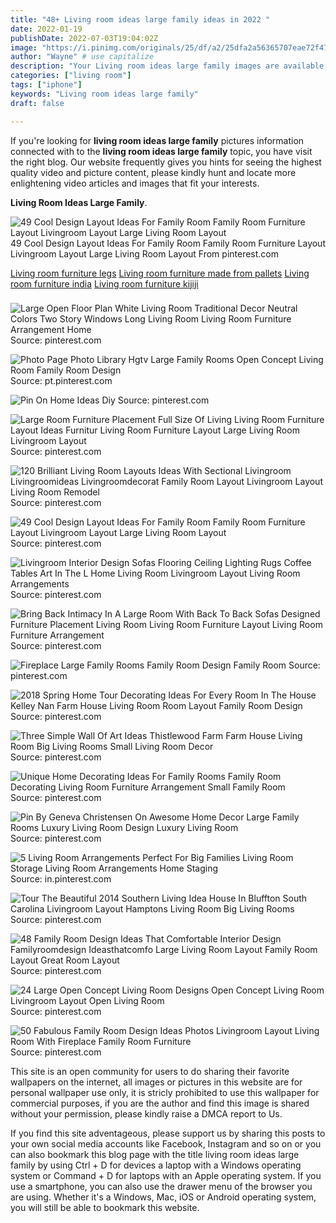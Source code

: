```yaml
---
title: "48+ Living room ideas large family ideas in 2022 "
date: 2022-01-19
publishDate: 2022-07-03T19:04:02Z
image: "https://i.pinimg.com/originals/25/df/a2/25dfa2a56365707eae72f47311a544b6.jpg"
author: "Wayne" # use capitalize
description: "Your Living room ideas large family images are available in this site. Living room ideas large family are a topic that is being searched for and liked by netizens now. You can Find and Download the Living room ideas large family files here. Download all free vectors."
categories: ["living room"]
tags: ["iphone"]
keywords: "Living room ideas large family"
draft: false

---
```


If you're looking for **living room ideas large family** pictures information connected with to the **living room ideas large family** topic, you have visit the right  blog.  Our website frequently  gives you  hints  for seeing  the highest  quality video and picture  content, please kindly hunt and locate more enlightening video articles and images  that fit your interests.

**Living Room Ideas Large Family**. 

![49 Cool Design Layout Ideas For Family Room Family Room Furniture Layout Livingroom Layout Large Living Room Layout](https://i.pinimg.com/originals/a2/b9/7b/a2b97bf6894ee316f44b2fe72926802c.jpg "49 Cool Design Layout Ideas For Family Room Family Room Furniture Layout Livingroom Layout Large Living Room Layout")
49 Cool Design Layout Ideas For Family Room Family Room Furniture Layout Livingroom Layout Large Living Room Layout From pinterest.com

[Living room furniture legs](/living-room-furniture-legs/)
[Living room furniture made from pallets](/living-room-furniture-made-from-pallets/)
[Living room furniture india](/living-room-furniture-india/)
[Living room furniture kijiji](/living-room-furniture-kijiji/)



### 

 


![Large Open Floor Plan White Living Room Traditional Decor Neutral Colors Two Story Windows Long Living Room Living Room Furniture Arrangement Home](https://i.pinimg.com/originals/57/28/06/5728062d245faea5bbc04e4715828838.jpg "Large Open Floor Plan White Living Room Traditional Decor Neutral Colors Two Story Windows Long Living Room Living Room Furniture Arrangement Home")
Source: pinterest.com

 

![Photo Page Photo Library Hgtv Large Family Rooms Open Concept Living Room Family Room Design](https://i.pinimg.com/originals/a2/37/4f/a2374fc523042733439dd71a0d99e131.jpg "Photo Page Photo Library Hgtv Large Family Rooms Open Concept Living Room Family Room Design")
Source: pt.pinterest.com

 

![Pin On Home Ideas Diy](https://i.pinimg.com/originals/fe/c4/e1/fec4e14133acae9902fd34dffc3c5627.jpg "Pin On Home Ideas Diy")
Source: pinterest.com

 

![Large Room Furniture Placement Full Size Of Living Living Room Furniture Layout Ideas Furnitur Living Room Furniture Layout Large Living Room Livingroom Layout](https://i.pinimg.com/originals/90/0b/8f/900b8f49fcb3b36ca691f54bcfd93bf0.jpg "Large Room Furniture Placement Full Size Of Living Living Room Furniture Layout Ideas Furnitur Living Room Furniture Layout Large Living Room Livingroom Layout")
Source: pinterest.com

 

![120 Brilliant Living Room Layouts Ideas With Sectional Livingroom Livingroomideas Livingroomdecorat Family Room Layout Livingroom Layout Living Room Remodel](https://i.pinimg.com/originals/24/ed/45/24ed45cea95b94980db0618c9888edde.jpg "120 Brilliant Living Room Layouts Ideas With Sectional Livingroom Livingroomideas Livingroomdecorat Family Room Layout Livingroom Layout Living Room Remodel")
Source: pinterest.com

 

![49 Cool Design Layout Ideas For Family Room Family Room Furniture Layout Livingroom Layout Large Living Room Layout](https://i.pinimg.com/originals/a2/b9/7b/a2b97bf6894ee316f44b2fe72926802c.jpg "49 Cool Design Layout Ideas For Family Room Family Room Furniture Layout Livingroom Layout Large Living Room Layout")
Source: pinterest.com

 

![Livingroom Interior Design Sofas Flooring Ceiling Lighting Rugs Coffee Tables Art In The L Home Living Room Livingroom Layout Living Room Arrangements](https://i.pinimg.com/564x/5a/8e/03/5a8e033c2c9d4b2a0ad8b553770cd23a--living-room-layouts-living-room-furniture-layout.jpg "Livingroom Interior Design Sofas Flooring Ceiling Lighting Rugs Coffee Tables Art In The L Home Living Room Livingroom Layout Living Room Arrangements")
Source: pinterest.com

 

![Bring Back Intimacy In A Large Room With Back To Back Sofas Designed Furniture Placement Living Room Living Room Furniture Layout Living Room Furniture Arrangement](https://i.pinimg.com/474x/16/7d/81/167d81bcec5776456b441c598dd1f963--furniture-layout-furniture-arrangement.jpg "Bring Back Intimacy In A Large Room With Back To Back Sofas Designed Furniture Placement Living Room Living Room Furniture Layout Living Room Furniture Arrangement")
Source: pinterest.com

 

![Fireplace Large Family Rooms Family Room Design Family Room](https://i.pinimg.com/originals/c0/55/4a/c0554a5a8fb6fe91ad719a5d98440731.jpg "Fireplace Large Family Rooms Family Room Design Family Room")
Source: pinterest.com

 

![2018 Spring Home Tour Decorating Ideas For Every Room In The House Kelley Nan Farm House Living Room Room Layout Family Room Design](https://i.pinimg.com/736x/ce/97/a0/ce97a0417d7561ea418f7e3aac5c5146.jpg "2018 Spring Home Tour Decorating Ideas For Every Room In The House Kelley Nan Farm House Living Room Room Layout Family Room Design")
Source: pinterest.com

 

![Three Simple Wall Of Art Ideas Thistlewood Farm Farm House Living Room Big Living Rooms Small Living Room Decor](https://i.pinimg.com/736x/ec/0e/31/ec0e31e4e76eb22b1052f3798143d4c5.jpg "Three Simple Wall Of Art Ideas Thistlewood Farm Farm House Living Room Big Living Rooms Small Living Room Decor")
Source: pinterest.com

 

![Unique Home Decorating Ideas For Family Rooms Family Room Decorating Living Room Furniture Arrangement Small Family Room](https://i.pinimg.com/originals/a3/6c/27/a36c279166d86273874eb36b642f5091.jpg "Unique Home Decorating Ideas For Family Rooms Family Room Decorating Living Room Furniture Arrangement Small Family Room")
Source: pinterest.com

 

![Pin By Geneva Christensen On Awesome Home Decor Large Family Rooms Luxury Living Room Design Luxury Living Room](https://i.pinimg.com/originals/c2/11/ff/c211ff7c6cc280c943060d26cdf40ec0.jpg "Pin By Geneva Christensen On Awesome Home Decor Large Family Rooms Luxury Living Room Design Luxury Living Room")
Source: pinterest.com

 

![5 Living Room Arrangements Perfect For Big Families Living Room Storage Living Room Arrangements Home Staging](https://i.pinimg.com/originals/ba/9c/26/ba9c262f4bf4fd3e238a07df88a9e204.jpg "5 Living Room Arrangements Perfect For Big Families Living Room Storage Living Room Arrangements Home Staging")
Source: in.pinterest.com

 

![Tour The Beautiful 2014 Southern Living Idea House In Bluffton South Carolina Livingroom Layout Hamptons Living Room Big Living Rooms](https://i.pinimg.com/736x/3c/07/86/3c07863b9dfc0a06314462f0d84f70fe--family-room-layouts-family-rooms.jpg "Tour The Beautiful 2014 Southern Living Idea House In Bluffton South Carolina Livingroom Layout Hamptons Living Room Big Living Rooms")
Source: pinterest.com

 

![48 Family Room Design Ideas That Comfortable Interior Design Familyroomdesign Ideasthatcomfo Large Living Room Layout Family Room Layout Great Room Layout](https://i.pinimg.com/originals/b6/20/91/b62091ead612deeb23d7c67e559500e4.jpg "48 Family Room Design Ideas That Comfortable Interior Design Familyroomdesign Ideasthatcomfo Large Living Room Layout Family Room Layout Great Room Layout")
Source: pinterest.com

 

![24 Large Open Concept Living Room Designs Open Concept Living Room Livingroom Layout Open Living Room](https://i.pinimg.com/736x/0b/a0/91/0ba0913abab792de4cbe8a231675ae2c--open-floor-plan-furniture-layout-large-living-room-layout-furniture-arrangement.jpg "24 Large Open Concept Living Room Designs Open Concept Living Room Livingroom Layout Open Living Room")
Source: pinterest.com

 

![50 Fabulous Family Room Design Ideas Photos Livingroom Layout Living Room With Fireplace Family Room Furniture](https://i.pinimg.com/originals/25/df/a2/25dfa2a56365707eae72f47311a544b6.jpg "50 Fabulous Family Room Design Ideas Photos Livingroom Layout Living Room With Fireplace Family Room Furniture")
Source: pinterest.com

 

This site is an open community for users to do sharing their favorite wallpapers on the internet, all images or pictures in this website are for personal wallpaper use only, it is stricly prohibited to use this wallpaper for commercial purposes, if you are the author and find this image is shared without your permission, please kindly raise a DMCA report to Us.

If you find this site adventageous, please support us by sharing this posts to your own social media accounts like Facebook, Instagram and so on or you can also bookmark this blog page with the title living room ideas large family by using Ctrl + D for devices a laptop with a Windows operating system or Command + D for laptops with an Apple operating system. If you use a smartphone, you can also use the drawer menu of the browser you are using. Whether it's a Windows, Mac, iOS or Android operating system, you will still be able to bookmark this website.
